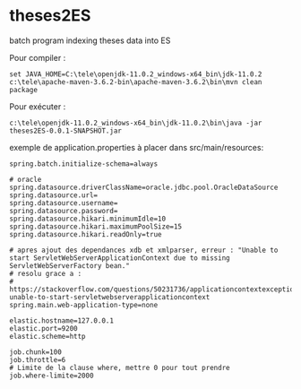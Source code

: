 # theses2ES
batch program indexing theses data into ES

Pour compiler :
~~~~
set JAVA_HOME=C:\tele\openjdk-11.0.2_windows-x64_bin\jdk-11.0.2
c:\tele\apache-maven-3.6.2-bin\apache-maven-3.6.2\bin\mvn clean package
~~~~

Pour exécuter : 
~~~~
c:\tele\openjdk-11.0.2_windows-x64_bin\jdk-11.0.2\bin\java -jar theses2ES-0.0.1-SNAPSHOT.jar
~~~~

exemple de application.properties à placer dans src/main/resources: 
~~~~
spring.batch.initialize-schema=always

# oracle
spring.datasource.driverClassName=oracle.jdbc.pool.OracleDataSource
spring.datasource.url=
spring.datasource.username=
spring.datasource.password=
spring.datasource.hikari.minimumIdle=10
spring.datasource.hikari.maximumPoolSize=15
spring.datasource.hikari.readOnly=true

# apres ajout des dependances xdb et xmlparser, erreur : "Unable to start ServletWebServerApplicationContext due to missing ServletWebServerFactory bean."
# resolu grace a : 
# https://stackoverflow.com/questions/50231736/applicationcontextexception-unable-to-start-servletwebserverapplicationcontext
spring.main.web-application-type=none

elastic.hostname=127.0.0.1
elastic.port=9200
elastic.scheme=http

job.chunk=100
job.throttle=6
# Limite de la clause where, mettre 0 pour tout prendre
job.where-limite=2000
~~~~
